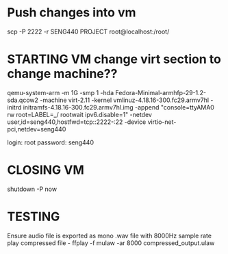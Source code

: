 # Push changes into vm
scp -P 2222 -r SENG440 PROJECT root@localhost:/root/

# STARTING VM change virt section to change machine??
qemu-system-arm -m 1G -smp 1 -hda Fedora-Minimal-armhfp-29-1.2-sda.qcow2 -machine virt-2.11 -kernel vmlinuz-4.18.16-300.fc29.armv7hl -initrd initramfs-4.18.16-300.fc29.armv7hl.img -append "console=ttyAMA0 rw root=LABEL=_/ rootwait ipv6.disable=1" -netdev user,id=seng440,hostfwd=tcp::2222-:22 -device virtio-net-pci,netdev=seng440

login: root
password: seng440

# CLOSING VM
shutdown -P now

# TESTING
Ensure audio file is exported as mono .wav file with 8000Hz sample rate
play compressed file - ffplay -f mulaw -ar 8000 compressed_output.ulaw    
   